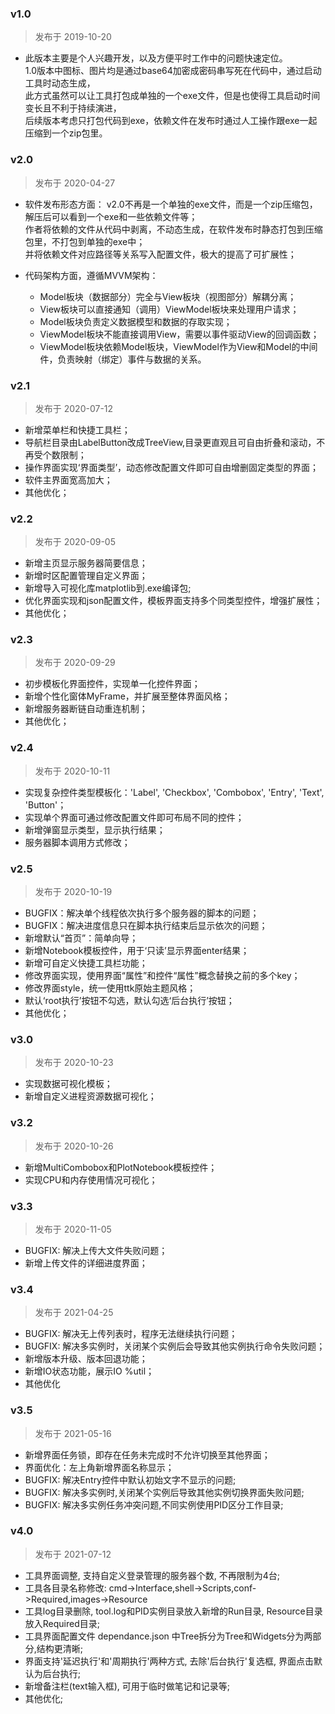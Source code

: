 
### v1.0
  > 发布于 2019-10-20
  * 此版本主要是个人兴趣开发，以及方便平时工作中的问题快速定位。  
    1.0版本中图标、图片均是通过base64加密成密码串写死在代码中，通过启动工具时动态生成，  
    此方式虽然可以让工具打包成单独的一个exe文件，但是也使得工具启动时间变长且不利于持续演进，  
    后续版本考虑只打包代码到exe，依赖文件在发布时通过人工操作跟exe一起压缩到一个zip包里。

### v2.0
  > 发布于 2020-04-27
  * 软件发布形态方面：
    v2.0不再是一个单独的exe文件，而是一个zip压缩包，解压后可以看到一个exe和一些依赖文件等；  
    作者将依赖的文件从代码中剥离，不动态生成，在软件发布时静态打包到压缩包里，不打包到单独的exe中；  
    并将依赖文件对应路径等关系写入配置文件，极大的提高了可扩展性；

  * 代码架构方面，遵循MVVM架构：  
    - Model板块（数据部分）完全与View板块（视图部分）解耦分离；  
    - View板块可以直接通知（调用）ViewModel板块来处理用户请求；  
    - Model板块负责定义数据模型和数据的存取实现；  
    - ViewModel板块不能直接调用View，需要以事件驱动View的回调函数；  
    - ViewModel板块依赖Model板块，ViewModel作为View和Model的中间件，负责映射（绑定）事件与数据的关系。  

### v2.1
  > 发布于 2020-07-12
  * 新增菜单栏和快捷工具栏；
  * 导航栏目录由LabelButton改成TreeView,目录更直观且可自由折叠和滚动，不再受个数限制；
  * 操作界面实现‘界面类型’，动态修改配置文件即可自由增删固定类型的界面；
  * 软件主界面宽高加大；
  * 其他优化；
        
### v2.2
  > 发布于 2020-09-05
  * 新增主页显示服务器简要信息；
  * 新增时区配置管理自定义界面；
  * 新增导入可视化库matplotlib到.exe编译包;
  * 优化界面实现和json配置文件，模板界面支持多个同类型控件，增强扩展性；
  * 其他优化；
    
### v2.3
  > 发布于 2020-09-29
  * 初步模板化界面控件，实现单一化控件界面；
  * 新增个性化窗体MyFrame，并扩展至整体界面风格；
  * 新增服务器断链自动重连机制；
  * 其他优化；    
   
### v2.4
  > 发布于 2020-10-11
  * 实现复杂控件类型模板化：'Label', 'Checkbox', 'Combobox', 'Entry', 'Text', 'Button'；
  * 实现单个界面可通过修改配置文件即可布局不同的控件；
  * 新增弹窗显示类型，显示执行结果；
  * 服务器脚本调用方式修改；
       
### v2.5
  > 发布于 2020-10-19
  * BUGFIX：解决单个线程依次执行多个服务器的脚本的问题；
  * BUGFIX：解决进度信息只在脚本执行结束后显示依次的问题；
  * 新增默认“首页”：简单向导；
  * 新增Notebook模板控件，用于‘只读’显示界面enter结果；
  * 新增可自定义快捷工具栏功能；
  * 修改界面实现，使用界面“属性”和控件“属性”概念替换之前的多个key；
  * 修改界面style，统一使用ttk原始主题风格；
  * 默认‘root执行’按钮不勾选，默认勾选‘后台执行’按钮；
  * 其他优化；

### v3.0
  > 发布于 2020-10-23
  * 实现数据可视化模板；
  * 新增自定义进程资源数据可视化；

### v3.2
  > 发布于 2020-10-26
  * 新增MultiCombobox和PlotNotebook模板控件；
  * 实现CPU和内存使用情况可视化；

### v3.3
  > 发布于 2020-11-05
  * BUGFIX: 解决上传大文件失败问题；
  * 新增上传文件的详细进度界面；

### v3.4
  > 发布于 2021-04-25
  * BUGFIX: 解决无上传列表时，程序无法继续执行问题；
  * BUGFIX: 解决多实例时，关闭某个实例后会导致其他实例执行命令失败问题；
  * 新增版本升级、版本回退功能；
  * 新增IO状态功能，展示IO %util；
  * 其他优化

### v3.5
  > 发布于 2021-05-16
  * 新增界面任务锁，即存在任务未完成时不允许切换至其他界面；
  * 界面优化：左上角新增界面名称显示；
  * BUGFIX: 解决Entry控件中默认初始文字不显示的问题;
  * BUGFIX: 解决多实例时,关闭某个实例后导致其他实例切换界面失败问题;
  * BUGFIX: 解决多实例任务冲突问题,不同实例使用PID区分工作目录;

### v4.0
  > 发布于 2021-07-12
  * 工具界面调整, 支持自定义登录管理的服务器个数, 不再限制为4台;
  * 工具各目录名称修改: cmd->Interface,shell->Scripts,conf->Required,images->Resource
  * 工具log目录删除, tool.log和PID实例目录放入新增的Run目录, Resource目录放入Required目录;
  * 工具界面配置文件 dependance.json 中Tree拆分为Tree和Widgets分为两部分,结构更清晰;
  * 界面支持'延迟执行'和'周期执行'两种方式, 去除'后台执行'复选框, 界面点击默认为后台执行;
  * 新增备注栏(text输入框), 可用于临时做笔记和记录等;
  * 其他优化;
  

